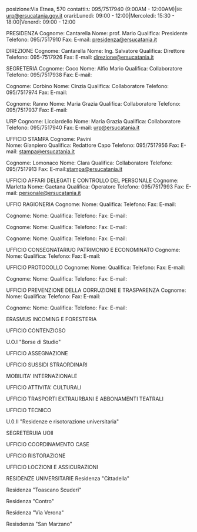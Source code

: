 posizione:Via Etnea, 570
contatti:📞: 095/7517940 (9:00AM - 12:00AM)|✉: urp@ersucatania.gov.it
orari:Lunedì: 09:00 - 12:00|Mercoledì: 15:30 - 18:00|Venerdì: 09:00 - 12:00

PRESIDENZA
Cognome: Cantarella
Nome: prof. Mario 
Qualifica: Presidente
Telefono: 095/7517910
Fax:
E-mail: presidenza@ersucatania.it

DIREZIONE
Cognome: Cantarella
Nome: Ing. Salvatore
Qualifica: Direttore
Telefono: 095-7517926
Fax:
E-mail: direzione@ersucatania.it

SEGRETERIA
Cognome: Coco 
Nome: Alfio Mario
Qualifica: Collaboratore
Telefono: 095/7517938
Fax:
E-mail:

Cognome: Corbino 
Nome: Cinzia
Qualifica: Collaboratore 
Telefono: 095/7517974 
Fax:
E-mail:

Cognome: Ranno 
Nome: Maria Grazia
Qualifica: Collaboratore
Telefono: 095/7517937
Fax:
E-mail:

URP
Cognome: Licciardello 
Nome: Maria Grazia
Qualifica: Collaboratore
Telefono: 095/7517940
Fax:
E-mail: urp@ersucatania.it

UFFICIO STAMPA
Cognome: Pavini  
Nome: Gianpiero
Qualifica: Redattore Capo
Telefono: 095/7517956
Fax:
E-mail: stampa@ersucatania.it

Cognome: Lomonaco
Nome: Clara
Qualifica: Collaboratore
Telefono: 095/7517913
Fax:
E-mail:stampa@ersucatania.it

UFFICIO AFFARI DELEGATI E CONTROLLO DEL PERSONALE
Cognome: Marletta 
Nome: Gaetana
Qualifica: Operatore
Telefono: 095/7517993
Fax:
E-mail: personale@ersucatania.it

UFFIO RAGIONERIA
Cognome: 
Nome:
Qualifica:
Telefono:
Fax:
E-mail:

Cognome: 
Nome:
Qualifica:
Telefono:
Fax:
E-mail:

Cognome: 
Nome:
Qualifica:
Telefono:
Fax:
E-mail:

Cognome: 
Nome:
Qualifica:
Telefono:
Fax:
E-mail:

UFFICIO CONSEGNATARIUO PATRIMONIO E ECONOMINATO
Cognome: 
Nome:
Qualifica:
Telefono:
Fax:
E-mail:

UFFICIO PROTOCOLLO
Cognome: 
Nome:
Qualifica:
Telefono:
Fax:
E-mail:

Cognome: 
Nome:
Qualifica:
Telefono:
Fax:
E-mail:

UFFICIO PREVENZIONE DELLA CORRUZIONE E TRASPARENZA
Cognome: 
Nome:
Qualifica:
Telefono:
Fax:
E-mail:

Cognome: 
Nome:
Qualifica:
Telefono:
Fax:
E-mail:

ERASMUS INCOMING E FORESTERIA

UFFICIO CONTENZIOSO

U.O.I "Borse di Studio"

UFFICIO ASSEGNAZIONE

UFFICIO SUSSIDI STRAORDINARI

MOBILITA' INTERNAZIONALE

UFFICIO ATTIVITA' CULTURALI

UFFICIO TRASPORTI EXTRAURBANI E ABBONAMENTI TEATRALI

UFFICIO TECNICO

U.0.II "Residenze e risotorazione universitaria"

SEGRETERUIA UOII

UFFICIO COORDINAMENTO CASE

UFFICIO RISTORAZIONE

UFFICIO LOCZIONI E ASSICURAZIONI

RESIDENZE UNIVERSITARIE
Residenza "Cittadella"

Residenza "Toascano Scuderi"

Residenza "Contro"

Residenza "Via Verona"

Resisdenza "San Marzano"
